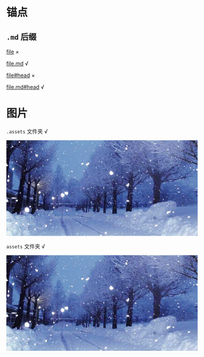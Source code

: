 # 锚点

## `.md` 后缀

[file](file) ×

[file.md](file.md) √

[file#head](file#head) ×

[file.md#head](file.md#head) √



# 图片
`.assets` 文件夹 √

![yuki](.assets/img.jpg)

`assets` 文件夹 √

![yuki](assets/img.jpg)

